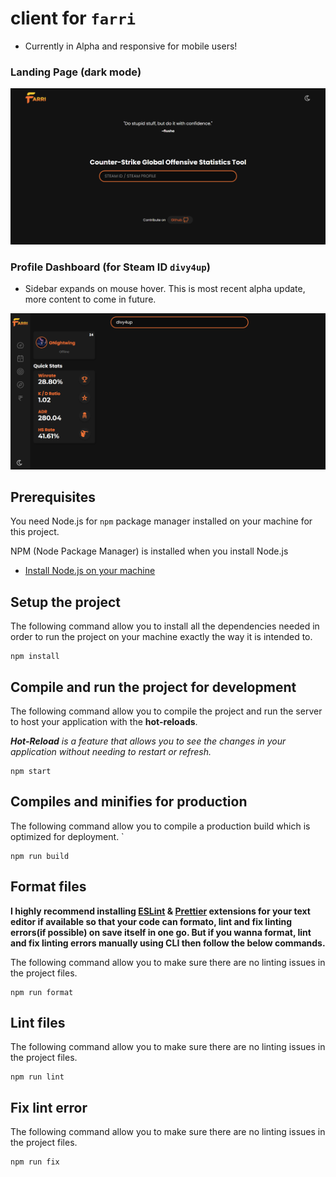 # client for `farri`

- Currently in Alpha and responsive for mobile users!

### Landing Page (dark mode)

<img src="./landingPage.png" />

### Profile Dashboard (for Steam ID `divy4up`)

- Sidebar expands on mouse hover. This is most recent alpha update, more content to come in future.

<img src="./Dashboard.png" />

## Prerequisites

You need Node.js for `npm` package manager installed on your machine for this project.

NPM (Node Package Manager) is installed when you install Node.js

- [Install Node.js on your machine](https://nodejs.org/en/download/)

## Setup the project

The following command allow you to install all the dependencies needed in order to run the project on your machine exactly the way it is intended to.

```
npm install
```

## Compile and run the project for **development**

The following command allow you to compile the project and run the server to host your application with the **hot-reloads**.

_**Hot-Reload** is a feature that allows you to see the changes in your application without needing to restart or refresh._

```
npm start
```

## Compiles and minifies for **production**

The following command allow you to compile a production build which is optimized for deployment.
`

```
npm run build
```

## Format files

**I highly recommend installing [ESLint](https://eslint.org/) & [Prettier](https://prettier.io/) extensions for your text editor if available so that your code can formato, lint and fix linting errors(if possible) on save itself in one go. But if you wanna format, lint and fix linting errors manually using CLI then follow the below commands.**

The following command allow you to make sure there are no linting issues in the project files.

```
npm run format
```

## Lint files

The following command allow you to make sure there are no linting issues in the project files.

```
npm run lint
```

## Fix lint error

The following command allow you to make sure there are no linting issues in the project files.

```
npm run fix
```
